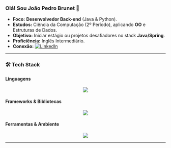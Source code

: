 ### Olá! Sou João Pedro Brunet 👋
- **Foco:** **Desenvolvedor Back-end** (Java & Python).
- **Estudos:** Ciência da Computação (2º Período), aplicando **OO** e Estruturas de Dados.
- **Objetivo:** Iniciar estágio ou projetos desafiadores no stack **Java/Spring**.
- **Proficiência:** Inglês Intermediário.
- **Conexão:** [![LinkedIn](https://img.shields.io/badge/LinkedIn-0077B5?style=for-the-badge&logo=linkedin&logoColor=white)](https://www.linkedin.com/in/joaopedrobrunet/)

---

### 🛠️ Tech Stack

#### Linguagens
<p align="center">
    <img src="https://skillicons.dev/icons?i=java,py,js" />
</p>

#### Frameworks & Bibliotecas
<p align="center">
    <img src="https://skillicons.dev/icons?i=spring,flask" />
</p>

#### Ferramentas & Ambiente
<p align="center">
    <img src="https://skillicons.dev/icons?i=git,linux" />
</p>

---
